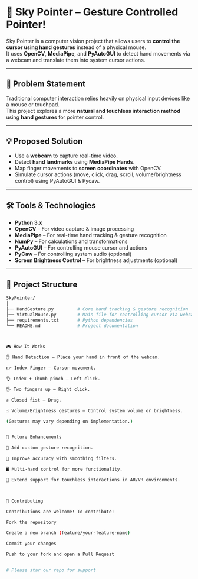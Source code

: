# 🌌 Sky Pointer – Gesture Controlled Pointer!

Sky Pointer is a computer vision project that allows users to **control the cursor using hand gestures** instead of a physical mouse.  
It uses **OpenCV**, **MediaPipe**, and **PyAutoGUI** to detect hand movements via a webcam and translate them into system cursor actions. 

---

## 🎯 Problem Statement 

Traditional computer interaction relies heavily on physical input devices like a mouse or touchpad.  
This project explores a more **natural and touchless interaction method** using **hand gestures** for pointer control.

---

## 💡 Proposed Solution  

- Use a **webcam** to capture real-time video.  
- Detect **hand landmarks** using **MediaPipe Hands**.  
- Map finger movements to **screen coordinates** with OpenCV.  
- Simulate cursor actions (move, click, drag, scroll, volume/brightness control) using PyAutoGUI & Pycaw.  

---

## 🛠️ Tools & Technologies  

- **Python 3.x** 
- **OpenCV** – For video capture & image processing  
- **MediaPipe** – For real-time hand tracking & gesture recognition  
- **NumPy** – For calculations and transformations  
- **PyAutoGUI** – For controlling mouse cursor and actions  
- **PyCaw** – For controlling system audio (optional)  
- **Screen Brightness Control** – For brightness adjustments (optional)  

---

## 📂 Project Structure  

```bash
SkyPointer/
│
├── HandGesture.py         # Core hand tracking & gesture recognition
├── VirtualMouse.py        # Main file for controlling cursor via webcam
├── requirements.txt       # Python dependencies
└── README.md              # Project documentation



🎮 How It Works

✋ Hand Detection – Place your hand in front of the webcam.

👉 Index Finger – Cursor movement.

👌 Index + Thumb pinch – Left click.

🖐 Two fingers up – Right click.

✊ Closed fist – Drag.

☝️ Volume/Brightness gestures – Control system volume or brightness.

(Gestures may vary depending on implementation.)


🌱 Future Enhancements

🔐 Add custom gesture recognition.

🎯 Improve accuracy with smoothing filters.

🖥 Multi-hand control for more functionality.

📱 Extend support for touchless interactions in AR/VR environments.



🤝 Contributing

Contributions are welcome! To contribute:

Fork the repository

Create a new branch (feature/your-feature-name)

Commit your changes

Push to your fork and open a Pull Request


# Please star our repo for support
